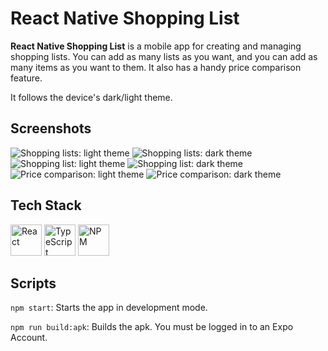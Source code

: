 # React Native Shopping List

<b>React Native Shopping List</b> is a mobile app for creating and managing shopping lists. You can add as many lists as you want, and you can add as many items as you want to them. It also has a handy price comparison feature.

It follows the device's dark/light theme.

## Screenshots

![Shopping lists: light theme](https://github.com/user-attachments/assets/4852d6eb-fe88-4cab-8aa4-7b59bc7e9c6f)
![Shopping lists: dark theme](https://github.com/user-attachments/assets/0ac9510a-aceb-4136-8b31-5a96e43cfea6)
![Shopping list: light theme](https://github.com/user-attachments/assets/93c7924b-1861-4fca-a3fa-5c9390f8f491)
![Shopping list: dark theme](https://github.com/user-attachments/assets/b0efe45d-8138-4973-8b13-2ef2b0290807)
![Price comparison: light theme](https://github.com/user-attachments/assets/225066f1-a321-4ede-91e5-18a2193520fb)
![Price comparison: dark theme](https://github.com/user-attachments/assets/e45ed1ee-90ff-4a7c-92ae-5a76bb53e923)


## Tech Stack
<img height="50" src="https://github.com/user-attachments/assets/958af20f-198d-465a-b381-7578c6eb136f" alt="React" title="React Native"/>
<img height="50" src="https://github.com/user-attachments/assets/262eb873-1f66-40c3-9261-c05604451284" alt="TypeScript" title="TypeScript"/>
<img height="50" src="https://github.com/user-attachments/assets/1f665f79-d1a3-464f-b4ac-3916b5d1a38b" alt="NPM" title="NPM"/>

## Scripts
```npm start```: Starts the app in development mode.

```npm run build:apk```: Builds the apk. You must be logged in to an Expo Account.
